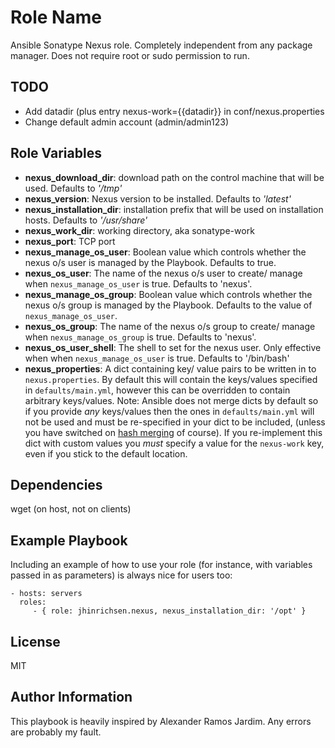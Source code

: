 Role Name
=========

Ansible Sonatype Nexus role. Completely independent from any package manager.
Does not require root or sudo permission to run.

TODO
----
- Add datadir (plus entry nexus-work={{datadir}} in conf/nexus.properties
- Change default admin account (admin/admin123)


Role Variables
--------------

- **nexus_download_dir**: download path on the control machine that will be used. Defaults to *'/tmp'*
- **nexus_version**: Nexus version to be installed. Defaults to *'latest'*
- **nexus_installation_dir**: installation prefix that will be used on installation hosts. Defaults to *'/usr/share'*
- **nexus_work_dir**: working directory, aka sonatype-work
- **nexus_port**: TCP port
- **nexus_manage_os_user**: Boolean value which controls whether the nexus o/s user is managed by the Playbook. Defaults to true.
- **nexus_os_user**: The name of the nexus o/s user to create/ manage when ``nexus_manage_os_user`` is true. Defaults to 'nexus'.
- **nexus_manage_os_group**: Boolean value which controls whether the nexus o/s group is managed by the Playbook. Defaults to the value of ``nexus_manage_os_user``.
- **nexus_os_group**: The name of the nexus o/s group to create/ manage when ``nexus_manage_os_group`` is true. Defaults to 'nexus'.
- **nexus_os_user_shell**: The shell to set for the nexus user. Only effective when when ``nexus_manage_os_user`` is true. Defaults to '/bin/bash'
- **nexus_properties**: A dict containing key/ value pairs to be written in to ``nexus.properties``. By default this will contain the keys/values specified in ``defaults/main.yml``, however this can be overridden to contain arbitrary keys/values. Note: Ansible does not merge dicts by default so if you provide *any* keys/values then the ones in ``defaults/main.yml`` will not be used and must be re-specified in your dict to be included, (unless you have switched on [hash merging][1] of course). If you re-implement this dict with custom values you _must_ specify a value for the ``nexus-work`` key, even if you stick to the default location. 

Dependencies
------------

wget (on host, not on clients)

Example Playbook
----------------

Including an example of how to use your role (for instance, with variables passed in as parameters) is always nice for users too:

    - hosts: servers
      roles:
         - { role: jhinrichsen.nexus, nexus_installation_dir: '/opt' }

License
-------

MIT

Author Information
------------------

This playbook is heavily inspired by Alexander Ramos Jardim.
Any errors are probably my fault.

[1]: http://docs.ansible.com/intro_configuration.html#hash-behaviour
